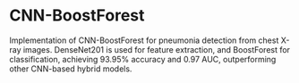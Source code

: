 # CNN-BoostForest
Implementation of CNN-BoostForest for pneumonia detection from chest X-ray images. DenseNet201 is used for feature extraction, and BoostForest for classification, achieving 93.95% accuracy and 0.97 AUC, outperforming other CNN-based hybrid models.
